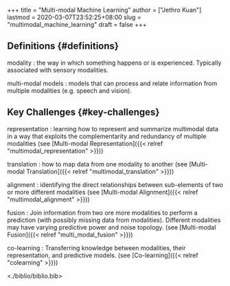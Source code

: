 +++
title = "Multi-modal Machine Learning"
author = ["Jethro Kuan"]
lastmod = 2020-03-07T23:52:25+08:00
slug = "multimodal_machine_learning"
draft = false
+++

## Definitions {#definitions}

modality
: the way in which something happens or is experienced.
    Typically associated with sensory modalities.

multi-modal models
: models that can process and relate information
    from multiple modalities (e.g. speech and vision).


## Key Challenges {#key-challenges}

representation
: learning how to represent and summarize multimodal
    data in a way that exploits the complementarity and redundancy of
    multiple modalities (see [Multi-modal Representation]({{< relref "multimodal_representation" >}}))

translation
: how to map data from one modality to another (see
    [Multi-modal Translation]({{< relref "multimodal_translation" >}}))

alignment
: identifying the direct relationships between
    sub-elements of two or more different modalities (see [Multi-modal
    Alignment]({{< relref "multimodal_alignment" >}}))

fusion
: Join information from two ore more modalities to perform a
    prediction (with possibly missing data from modalities). Different
    modalities may have varying predictive power and noise topology.
    (see [Multi-modal Fusion]({{< relref "multi_modal_fusion" >}}))

co-learning
: Transferring knowledge between modalities, their
    representation, and predictive models. (see [Co-learning]({{< relref "colearning" >}}))

<./biblio/biblio.bib>
